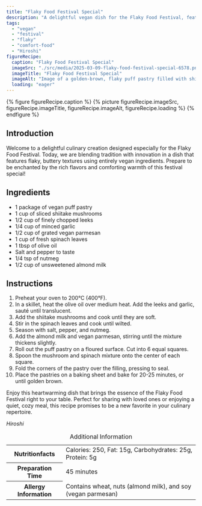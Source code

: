 ```yaml
---
title: "Flaky Food Festival Special"
description: "A delightful vegan dish for the Flaky Food Festival, featuring flaky puff pastry filled with a savory mushroom and spinach mixture, seasoned with nutmeg and vegan parmesan."
tags:
  - "vegan"
  - "festival"
  - "flaky"
  - "comfort-food"
  - "Hiroshi"
figureRecipe: 
  caption: "Flaky Food Festival Special"
  imageSrc: "./src/media/2025-03-09-flaky-food-festival-special-6578.png"
  imageTitle: "Flaky Food Festival Special"
  imageAlt: "Image of a golden-brown, flaky puff pastry filled with shiitake mushrooms, spinach, and leeks, dusted with nutmeg and vegan parmesan, on a minimalist festival table."
  loading: "eager"
---
```


{% figure figureRecipe.caption %}
{% picture figureRecipe.imageSrc, figureRecipe.imageTitle, figureRecipe.imageAlt, figureRecipe.loading %}
{% endfigure %}

## Introduction

Welcome to a delightful culinary creation designed especially for the Flaky Food Festival. Today, we are blending tradition with innovation in a dish that features flaky, buttery textures using entirely vegan ingredients. Prepare to be enchanted by the rich flavors and comforting warmth of this festival special!

## Ingredients

* 1 package of vegan puff pastry
* 1 cup of sliced shiitake mushrooms
* 1/2 cup of finely chopped leeks
* 1/4 cup of minced garlic
* 1/2 cup of grated vegan parmesan
* 1 cup of fresh spinach leaves
* 1 tbsp of olive oil
* Salt and pepper to taste
* 1/4 tsp of nutmeg
* 1/2 cup of unsweetened almond milk

## Instructions

1. Preheat your oven to 200°C (400°F).
2. In a skillet, heat the olive oil over medium heat. Add the leeks and garlic, sauté until translucent.
3. Add the shiitake mushrooms and cook until they are soft.
4. Stir in the spinach leaves and cook until wilted.
5. Season with salt, pepper, and nutmeg.
6. Add the almond milk and vegan parmesan, stirring until the mixture thickens slightly.
7. Roll out the puff pastry on a floured surface. Cut into 6 equal squares.
8. Spoon the mushroom and spinach mixture onto the center of each square.
9. Fold the corners of the pastry over the filling, pressing to seal.
10. Place the pastries on a baking sheet and bake for 20-25 minutes, or until golden brown.

Enjoy this heartwarming dish that brings the essence of the Flaky Food Festival right to your table. Perfect for sharing with loved ones or enjoying a quiet, cozy meal, this recipe promises to be a new favorite in your culinary repertoire.

*Hiroshi*

<table><caption class='sr-only'>Additional Information</caption><tr><th>Nutritionfacts</th><td>Calories: 250, Fat: 15g, Carbohydrates: 25g, Protein: 5g&nbsp;</td></tr><tr><th>Preparation Time</th><td>45 minutes&nbsp;</td></tr><tr><th>Allergy Information</th><td>Contains wheat, nuts (almond milk), and soy (vegan parmesan)&nbsp;</td></tr></table>

